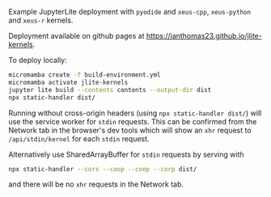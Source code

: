 Example JupyterLite deployment with `pyodide` and `xeus-cpp`, `xeus-python` and `xeus-r` kernels.

Deployment available on github pages at https://ianthomas23.github.io/jlite-kernels.

To deploy locally:

```bash
micromamba create -f build-environment.yml
micromamba activate jlite-kernels
jupyter lite build --contents contents --output-dir dist
npx static-handler dist/
```

Running without cross-origin headers (using `npx static-handler dist/`) will use the
service worker for `stdin` requests. This can be confirmed from the Network tab in the
browser's dev tools which will show an `xhr` request to `/api/stdin/kernel` for each
`stdin` request.

Alternatively use SharedArrayBuffer for `stdin` requests by serving with
```bash
npx static-handler --cors --coop --coep --corp dist/
```
and there will be no `xhr` requests in the Network tab.
